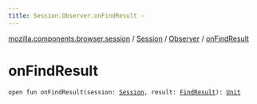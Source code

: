 ```yaml
---
title: Session.Observer.onFindResult - 
---
```


[mozilla.components.browser.session](../../index.html) / [Session](../index.html) / [Observer](index.html) / [onFindResult](./on-find-result.html)

# onFindResult

`open fun onFindResult(session: `[`Session`](../index.html)`, result: `[`FindResult`](../-find-result/index.html)`): `[`Unit`](https://kotlinlang.org/api/latest/jvm/stdlib/kotlin/-unit/index.html)